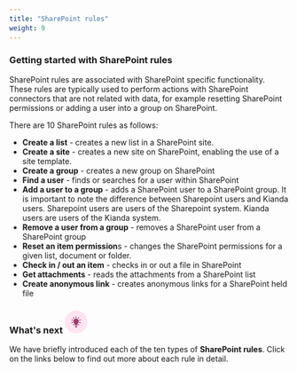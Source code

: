 ```yaml
---
title: "SharePoint rules"
weight: 9
---
```


### Getting started with SharePoint rules

SharePoint rules are associated with SharePoint specific functionality. These rules are typically used to perform actions with SharePoint connectors that are not related with data, for example resetting SharePoint permissions or adding a user into a group on SharePoint.

There are 10 SharePoint rules as follows:

- **Create a list** - creates a new list in a SharePoint site.	
- **Create a site** - creates a new site on SharePoint, enabling the use of a site template.	
- **Create a group** - creates a new group on SharePoint
- **Find a user** - finds or searches for a user within SharePoint
- **Add a user to a group** - adds a SharePoint user to a SharePoint group. It is important to note the difference between Sharepoint users and Kianda users.  Sharepoint users are users of the Sharepoint system.  Kianda users are users of the Kianda system.
- **Remove a user from a group** - removes a SharePoint user from a SharePoint group
- **Reset an item permission**s - changes the SharePoint permissions for a given list, document or folder.
- **Check in / out an item** - checks in or out a file in SharePoint
- **Get attachments** - reads the attachments from a SharePoint list 	
- **Create anonymous link** - creates anonymous links for a SharePoint held file	



### What's next  ![Idea icon](images/18.png) ###

We have briefly introduced each of the ten types of **SharePoint rules**. Click on the links below to find out more about each rule in detail. 



​	

​		

​	